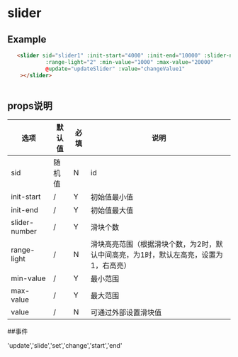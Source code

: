 slider
================================

## Example

```html
   <slider sid="slider1" :init-start="4000" :init-end="10000" :slider-number="2"
            :range-light="2" :min-value="1000" :max-value="20000"
            @update="updateSlider" :value="changeValue1"
    ></slider>
                
```

## props说明

| 选项 | 默认值 | 必填 | 说明 |
|----------|----------|----------|----------|
| sid |随机值 | N | id|
| init-start | /|Y | 初始值最小值|
| init-end | /| Y | 初始值最大值|
| slider-number | /| Y | 滑块个数|
| range-light | /| N | 滑块高亮范围（根据滑块个数，为2时，默认中间高亮，为1时，默认左高亮，设置为1，右高亮） |
| min-value | /| Y |最小范围 |
| max-value | /| Y |最大范围 |
| value | /| N |可通过外部设置滑块值|

##事件

'update','slide','set','change','start','end'



